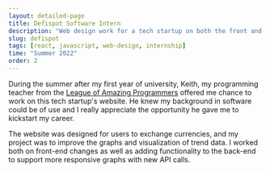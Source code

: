 ```yaml
---
layout: detailed-page
title: Defispot Software Intern
description: "Web design work for a tech startup on both the front and back end"
slug: defispot
tags: [react, javascript, web-design, internship]
time: "Summer 2022"
order: 2
---
```


During the summer after my first year of university, Keith, my programming teacher from the [League of Amazing Programmers](https://www.jointheleague.org/) offered me chance to work on this tech startup's website. He knew my background in software could be of use and I really appreciate the opportunity he gave me to kickstart my career.

The website was designed for users to exchange currencies, and my project was to improve the graphs and visualization of trend data. I worked both on front-end changes as well as adding functionality to the back-end to support more responsive graphs with new API calls.